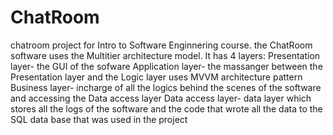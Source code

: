 # ChatRoom
chatroom project for Intro to Software Enginnering course.
the ChatRoom software uses the Multitier architecture model.
It has 4 layers:
    Presentation layer- the GUI of the sofware
    Application layer- the massanger between the Presentation layer and the Logic layer uses MVVM architecture pattern
    Business layer- incharge of all the logics behind the scenes of the software and accessing the Data access layer
    Data access layer- data layer which stores all the logs of the software and the code that wrote all the data to the SQL data base that was used in the project
